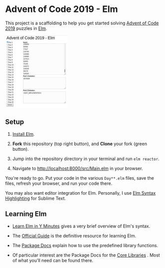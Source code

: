 # Advent of Code 2019 - Elm

This project is a scaffolding to help you get started solving
[Advent of Code 2019](https://adventofcode.com/2019) puzzles in
[Elm](https://elm-lang.org/).

![Screenshot](screenshot.jpg)

## Setup

1. [Install Elm](https://guide.elm-lang.org/install/elm.html).

2. **Fork** this repository (top right button), and **Clone** your fork (green button).

3. Jump into the repository directory in your terminal and run
`elm reactor`.

4. Navigate to
[http://localhost:8000/src/Main.elm](http://localhost:8000/src/Main.elm)
in your browser.

You're ready to go. Put your code in the various `Day**.elm` files,
save the files, refresh your browser, and run your code there.

You may also want editor integration for Elm. Personally, I use
[Elm Syntax Highlighting](https://packagecontrol.io/packages/Elm%20Syntax%20Highlighting)
for Sublime Text.

## Learning Elm

* [Learn Elm in Y Minutes](https://learnxinyminutes.com/docs/elm/)
  gives a very brief overview of Elm's syntax.

* The [Official Guide](https://guide.elm-lang.org/) is the definitive
  resource for learning Elm.

* The [Package Docs](https://package.elm-lang.org/) explain how to use
  the predefined library functions.

* Of particular interest are the Package Docs for the
  [Core Libraries](https://package.elm-lang.org/packages/elm/core/latest/)
  . Most of what you'll need can be found there.
